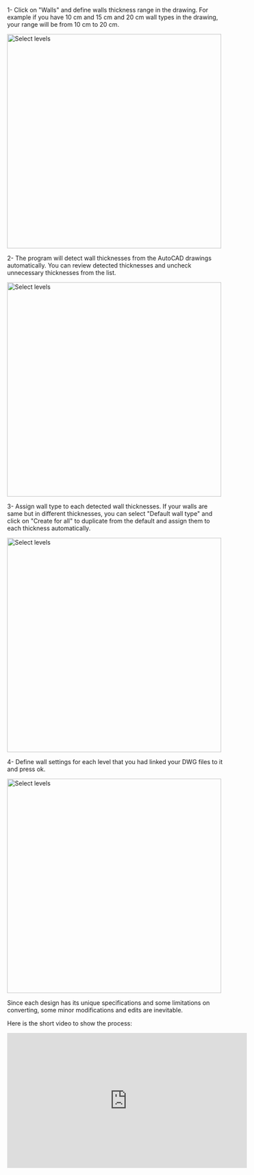 1- Click on "Walls" and define walls thickness range in the drawing. For example if you have 10 cm and 15 cm and 20 cm wall types in the drawing, your range will be from 10 cm to 20 cm.

<img src="https://pars-bim.github.io/docs/Assets/Wallrange.jpg" alt="Select levels" width="500">

2- The program will detect wall thicknesses from the AutoCAD drawings automatically. You can review detected thicknesses and uncheck unnecessary thicknesses from the list.

<img src="https://pars-bim.github.io/docs/Assets/Reviewthickness.jpg" alt="Select levels" width="500">

3- Assign wall type to each detected wall thicknesses. If your walls are same but in different thicknesses, you can select "Default wall type" and click on "Create for all" to duplicate from the default and assign them to each thickness automatically.

<img src="https://pars-bim.github.io/docs/Assets/Selectwalltype.jpg" alt="Select levels" width="500">

4- Define wall settings for each level that you had linked your DWG files to it and press ok.

<img src="https://pars-bim.github.io/docs/Assets/Placementoption.jpg" alt="Select levels" width="500">

Since each design has its unique specifications and some limitations on converting, some minor modifications and edits are inevitable. 

Here is the short video to show the process:

<iframe width="560" height="315" src="https://www.youtube.com/embed/7sJyyTMciEw?si=tG60tDsUdXCKLCt5" title="YouTube video player" frameborder="0" allow="accelerometer; autoplay; clipboard-write; encrypted-media; gyroscope; picture-in-picture; web-share" referrerpolicy="strict-origin-when-cross-origin" allowfullscreen></iframe>
